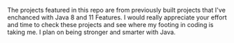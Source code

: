 The projects featured in this repo are from previously built projects that I've enchanced with Java 8 and 11 Features. I would really appreciate your effort and time to check these projects and see where my footing in coding is taking me. I plan on being stronger and smarter with Java. 

